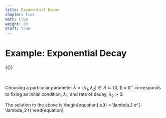 ```yaml
---
title: Exponential Decay
chapter: true
math: true
weight: 20
draft: true
---
```


# Example: Exponential Decay

{{<tex display="u'(t) = -\lambda_2 u, \ t>0, \\u(0) = \lambda_1">}}

<br>

Choosing a particular parameter $\lambda=(\lambda_1,\lambda_2)\in\Lambda\subset[0, 1]\times\mathbb{R}^+$ corresponds to fixing an initial condition, $\lambda_1$, and rate of decay, $\lambda_2>0$.

The solution to the above is
\begin{equation}
	u(t) = \lambda_1 e^{-\lambda_2 t}
\end{equation}